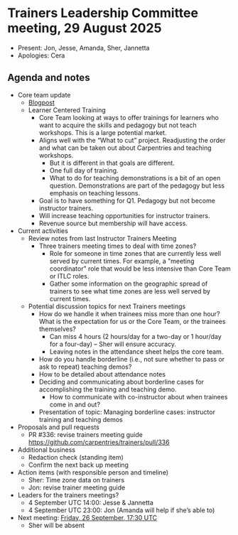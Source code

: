 # Trainers Leadership Committee meeting, 29 August 2025

- Present: Jon, Jesse, Amanda, Sher, Jannetta
- Apologies: Cera

## Agenda and notes

- Core team update
	- [Blogpost](https://carpentries.org/blog/2025/08/introducing-the-new-instructor-trainers-leadership-committee-for-2025/) 
	- Learner Centered Training 
		- Core Team looking at ways to offer trainings for learners who want to acquire the skills and pedagogy but not teach workshops. This is a large potential market.
		- Aligns well with the “What to cut” project. Readjusting the order and what can be taken out about Carpentries and teaching workshops.
			- But it is different in that goals are different.
			- One full day of training.
			- What to do for teaching demonstrations is a bit of an open question. Demonstrations are part of the pedagogy but less emphasis on teaching lessons.
		- Goal is to have something for Q1. Pedagogy but not become instructor trainers.
		- Will increase teaching opportunities for instructor trainers.
		- Revenue source but membership will have access.
- Current activities
	- Review notes from last Instructor Trainers Meeting
		- Three trainers meeting times to deal with time zones?
			- Role for someone in time zones that are currently less well served by current times. For example, a "meeting coordinator" role that would be less intensive than Core Team or ITLC roles.
			- Gather some information on the geographic spread of trainers to see what time zones are less well served by current times.
	- Potential discussion topics for next Trainers meetings
		- How do we handle it when trainees miss more than one hour? What is the expectation for us or the Core Team, or the trainees themselves?
			- Can miss 4 hours (2 hours/day for a two-day or 1 hour/day for a four-day) – Sher will ensure accuracy.
			- Leaving notes in the attendance sheet helps the core team.
		- How do you handle borderline (i.e., not sure whether to pass or ask to repeat) teaching demos?
		- How to be detailed about attendance notes
		- Deciding and communicating about borderline cases for accomplishing the training and teaching demo.
			- How to communicate with co-instructor about when trainees come in and out?
		- Presentation of topic: Managing borderline cases: instructor training and teaching demos
- Proposals and pull requests
	- PR #336: revise trainers meeting guide <https://github.com/carpentries/trainers/pull/336>
- Additional business
	- Redaction check (standing item)
	- Confirm the next back up meeting 
- Action items (with responsible person and timeline)
	- Sher: Time zone data on trainers
	- Jon: revise trainer meeting guide
- Leaders for the trainers meetings?
	- 4 September UTC 14:00: Jesse & Jannetta
	- 4 September UTC 23:00: Jon (Amanda will help if she’s able to)
- Next meeting: [Friday, 26 September, 17:30 UTC](https://www.timeanddate.com/worldclock/fixedtime.html?iso=20250926T1730)
	- Sher will be absent
